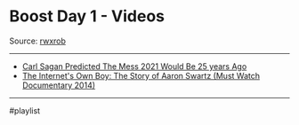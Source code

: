 # Boost Day 1 - Videos
Source: [rwxrob](https://www.twitch.tv/rwxrob)

--- 

- [Carl Sagan Predicted The Mess 2021 Would Be 25 years Ago](https://youtu.be/nGanLUnjoPI)
- [The Internet's Own Boy: The Story of Aaron Swartz (Must Watch Documentary 2014)](https://youtu.be/3Q6Fzbgs_Lg)

---
#playlist